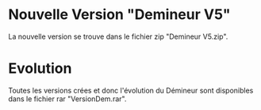 # Nouvelle Version "Demineur V5"
La nouvelle version se trouve dans le fichier zip "Demineur V5.zip".

# Evolution 
Toutes les versions crées et donc l'évolution du Démineur sont disponibles dans le fichier rar "VersionDem.rar".
